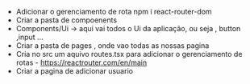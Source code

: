 - Adicionar o gerenciamento de rota npm i react-router-dom
- Criar a pasta de compoenents
- Components/Ui -> aqui vai todos o Ui da aplicação, ou seja , button ,input ...
- Criar a pasta de pages , onde vao todas as nossas pagina
- Cria no src um aquivo routes.tsx para adicionar o gerenciamento de rotas - https://reactrouter.com/en/main
- Criar a pagina de adicionar usuario